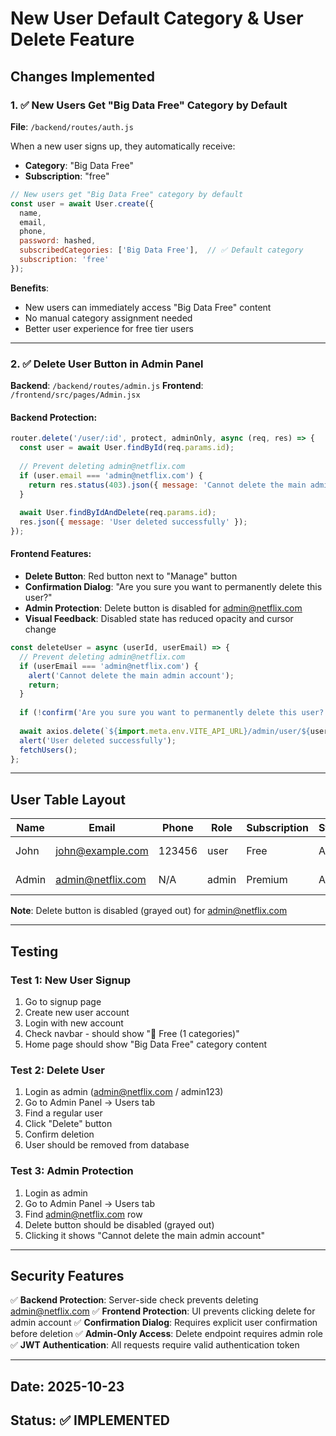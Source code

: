 # New User Default Category & User Delete Feature

## Changes Implemented

### 1. ✅ New Users Get "Big Data Free" Category by Default

**File**: `/backend/routes/auth.js`

When a new user signs up, they automatically receive:
- **Category**: "Big Data Free"
- **Subscription**: "free"

```javascript
// New users get "Big Data Free" category by default
const user = await User.create({ 
  name, 
  email, 
  phone, 
  password: hashed,
  subscribedCategories: ['Big Data Free'],  // ✅ Default category
  subscription: 'free'
});
```

**Benefits**:
- New users can immediately access "Big Data Free" content
- No manual category assignment needed
- Better user experience for free tier users

---

### 2. ✅ Delete User Button in Admin Panel

**Backend**: `/backend/routes/admin.js`
**Frontend**: `/frontend/src/pages/Admin.jsx`

#### Backend Protection:
```javascript
router.delete('/user/:id', protect, adminOnly, async (req, res) => {
  const user = await User.findById(req.params.id);
  
  // Prevent deleting admin@netflix.com
  if (user.email === 'admin@netflix.com') {
    return res.status(403).json({ message: 'Cannot delete the main admin account' });
  }
  
  await User.findByIdAndDelete(req.params.id);
  res.json({ message: 'User deleted successfully' });
});
```

#### Frontend Features:
- **Delete Button**: Red button next to "Manage" button
- **Confirmation Dialog**: "Are you sure you want to permanently delete this user?"
- **Admin Protection**: Delete button is disabled for admin@netflix.com
- **Visual Feedback**: Disabled state has reduced opacity and cursor change

```javascript
const deleteUser = async (userId, userEmail) => {
  // Prevent deleting admin@netflix.com
  if (userEmail === 'admin@netflix.com') {
    alert('Cannot delete the main admin account');
    return;
  }
  
  if (!confirm('Are you sure you want to permanently delete this user?')) return;
  
  await axios.delete(`${import.meta.env.VITE_API_URL}/admin/user/${userId}`, getAuthHeaders());
  alert('User deleted successfully');
  fetchUsers();
};
```

---

## User Table Layout

| Name | Email | Phone | Role | Subscription | Status | Actions |
|------|-------|-------|------|--------------|--------|---------|
| John | john@example.com | 123456 | user | Free | Active | [Manage] [Delete] |
| Admin | admin@netflix.com | N/A | admin | Premium | Active | [Manage] [~~Delete~~] |

**Note**: Delete button is disabled (grayed out) for admin@netflix.com

---

## Testing

### Test 1: New User Signup
1. Go to signup page
2. Create new user account
3. Login with new account
4. Check navbar - should show "📌 Free (1 categories)"
5. Home page should show "Big Data Free" category content

### Test 2: Delete User
1. Login as admin (admin@netflix.com / admin123)
2. Go to Admin Panel → Users tab
3. Find a regular user
4. Click "Delete" button
5. Confirm deletion
6. User should be removed from database

### Test 3: Admin Protection
1. Login as admin
2. Go to Admin Panel → Users tab
3. Find admin@netflix.com row
4. Delete button should be disabled (grayed out)
5. Clicking it shows "Cannot delete the main admin account"

---

## Security Features

✅ **Backend Protection**: Server-side check prevents deleting admin@netflix.com
✅ **Frontend Protection**: UI prevents clicking delete for admin account
✅ **Confirmation Dialog**: Requires explicit user confirmation before deletion
✅ **Admin-Only Access**: Delete endpoint requires admin role
✅ **JWT Authentication**: All requests require valid authentication token

---

## Date: 2025-10-23
## Status: ✅ IMPLEMENTED
